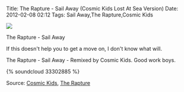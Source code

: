 Title: The Rapture - Sail Away (Cosmic Kids Lost At Sea Version)
Date: 2012-02-08 02:12
Tags: Sail Away,The Rapture,Cosmic Kids

![](/images/artworks-000016724217-8gq3jm-original.jpg)

The Rapture - Sail Away
 
If this doesn't help you to get a move on, I don't know what will.

The Rapture - Sail Away - Remixed by Cosmic Kids. Good work boys. 
 
{% soundcloud 33302885 %} 

Source: [Cosmic Kids](http://soundcloud.com/cosmickids/),
[The Rapture](http://therapturemusic.com/home)

